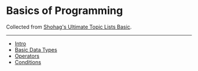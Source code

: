 # Basics of Programming

Collected from [Shohag's Ultimate Topic Lists Basic](https://youkn0wwho.academy/topic-list/loops).

---
- [Intro]()
- [Basic Data Types]()
- [Operators]()
- [Conditions]()